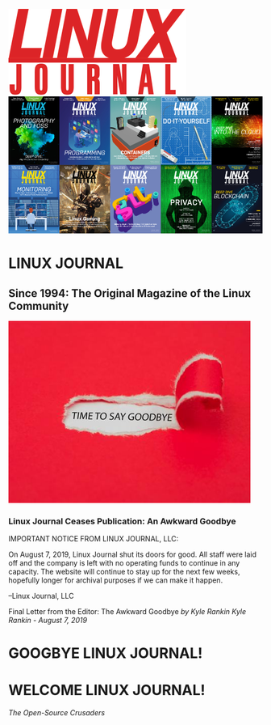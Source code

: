 ![LINUX JOURNAL Since 1994: The Original Magazine of the Linux Community](https://raw.githubusercontent.com/acastroy/linuxjournal/master/img/Linux_Journal_ljlogo.png)
![LINUX JOURNAL 2005 Collection](https://raw.githubusercontent.com/acastroy/linuxjournal/master/img/Linux_Journal_linux-covers.png)
# LINUX JOURNAL
## Since 1994: The Original Magazine of the Linux Community
![TIME TO SAY GOODBYE](https://raw.githubusercontent.com/acastroy/linuxjournal/master/img/Linux_Journal_bigstock-Torn-Red-Paper-Revealing-The-W-294597019_0.jpg)

### Linux Journal Ceases Publication: An Awkward Goodbye

IMPORTANT NOTICE FROM LINUX JOURNAL, LLC:

On August 7, 2019, Linux Journal shut its doors for good. All staff were laid off and the company is left with no operating funds to continue in any capacity. The website will continue to stay up for the next few weeks, hopefully longer for archival purposes if we can make it happen.

–Linux Journal, LLC

Final Letter from the Editor: The Awkward Goodbye
_by Kyle Rankin_
_Kyle Rankin - August 7, 2019_

# GOOGBYE LINUX JOURNAL!
# WELCOME LINUX JOURNAL!
_The Open-Source Crusaders_
